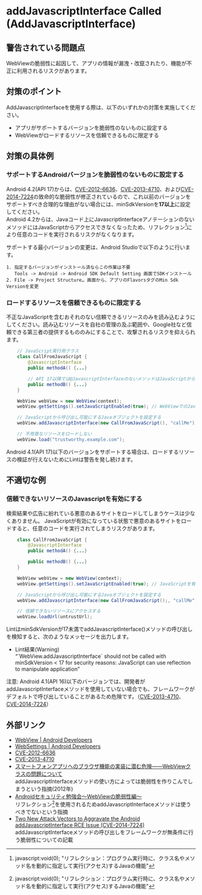 # addJavascriptInterface Called (AddJavascriptInterface)

## 警告されている問題点

WebViewの脆弱性に起因して、アプリの情報が漏洩・改竄されたり、機能が不正に利用されるリスクがあります。

## 対策のポイント

AddJavascriptInterfaceを使用する際は、以下のいずれかの対策を実施してください。

- アプリがサポートするバージョンを脆弱性のないものに設定する
- WebViewがロードするリソースを信頼できるものに限定する

## 対策の具体例

### サポートするAndroidバージョンを脆弱性のないものに設定する

Android 4.2(API 17)からは、[CVE-2012-6636][3]、[CVE-2013-4710][4]、および[CVE-2014-7224][7]の致命的な脆弱性が修正されているので、これ以前のバージョンをサポートすべき合理的な理由がない場合には、minSdkVersionを**17以上**に設定してください。  
Android 4.2からは、Javaコード上にJavascriptInterfaceアノテーションのないメソッドにはJavaScriptからアクセスできなくなったため、リフレクション[^注釈1]により任意のコードを実行されるリスクがなくなります。

サポートする最小バージョンの変更は、Android Studioで以下のように行います。

```
1. 指定するバージョンがインストール済ならこの作業は不要  
   Tools -> Android -> Android SDK Default Setting 画面でSDKインストール
2. File -> Project Structure… 画面から、アプリのFlavorsタグのMin Sdk Versionを変更
```

### ロードするリソースを信頼できるものに限定する

不正なJavaScriptを含むおそれのない信頼できるリソースのみを読み込むようにしてください。読み込むリソースを自社の管理の及ぶ範囲や、Google社など信頼できる第三者の提供するもののみにすることで、攻撃されるリスクを抑えられます。

```java
    // JavaScript実行用クラス
    class CallFromJavaScript {
        @JavascriptInterface
        public methodA() {...}

        // API 17以降では@JavascriptInterfaceのないメソッドはJavaScriptから実行できない
        public methodB() {...}
    }

    WebView webView = new WebView(context);
    webView.getSettings().setJavaScriptEnabled(true); // WebViewでのJavaScript実行を有効化

    // JavaScriptから呼び出し可能にするJavaオブジェクトを設定する
    webView.addJavascriptInterface(new CallFromJavaScript(), "callMe");

    // 不用意なリソースをロードしない
    webView.load("trustworthy.example.com");
```

Android 4.1(API 17)以下のバージョンをサポートする場合は、ロードするリソースの検証が行えないためにLintは警告を発し続けます。  

## 不適切な例

### 信頼できないリソースのJavascriptを有効にする

検索結果や広告に紛れている悪意のあるサイトをロードしてしまうケースは少なくありません。
JavaScriptが有効になっている状態で悪意のあるサイトをロードすると、任意のコードを実行されてしまうリスクがあります。

```java
    class CallFromJavaScript {
        @JavascriptInterface
        public methodA() {...}

        public methodB() {...}
    }

    WebView webView = new WebView(context);
    webView.getSettings().setJavaScriptEnabled(true); // JavaScriptを有効化する

    // JavaScriptから呼び出し可能にするJavaオブジェクトを設定する
    webView.addJavascriptInterface(new CallFromJavaScript();, "callMe");

    // 信頼できないリソースにアクセスする
    webView.loadUrl(untrustUrl);
```

LintはminSdkVersionが17未満でaddJavascriptInterface()メソッドの呼び出しを検知すると、次のようなメッセージを出力します。

- Lint結果(Warning)  
“\`WebView.addJavascriptInterface\` should not be called with minSdkVersion &lt; 17 for security reasons: JavaScript can use reflection to manipulate application”

注意: Android 4.1(API 16)以下のバージョンでは、開発者がaddJavascriptInterfaceメソッドを使用していない場合でも、フレームワークがデフォルトで呼び出していることがあるため危険です。（[CVE-2013-4710][4]、[CVE-2014-7224][7]）

## 外部リンク

- [WebView | Android Developers][1]
- [WebSettings | Android Developers][2]
- [CVE-2012-6636][3]
- [CVE-2013-4710][4]
- [スマートフォンアプリへのブラウザ機能の実装に潜む危険――WebViewクラスの問題について][5]  
    addJavascriptInterfaceメソッドの使い方によっては脆弱性を作りこんでしまうという指摘(2012年)
- [Androidセキュリティ勉強会～WebViewの脆弱性編～][6]  
    リフレクション[^注釈1]を使用されるためaddJavascriptInterfaceメソッドは使うべきでないという指摘
- [Two New Attack Vectors to Aggravate the Android addJavascriptInterface RCE Issue (CVE-2014-7224)][7]  
    addJavascriptInterfaceメソッドの呼び出しをフレームワークが無条件に行う脆弱性についての記載

[1]:https://developer.android.com/reference/android/webkit/WebView.html
[2]:https://developer.android.com/reference/android/webkit/WebSettings.html
[3]:http://www.cvedetails.com/cve/CVE-2012-6636/
[4]:http://www.cvedetails.com/cve/CVE-2013-4710/
[5]:https://codezine.jp/article/detail/6618
[6]:http://ierae.co.jp/uploads/webview.pdf
[7]:http://daoyuan14.github.io/news/newattackvector.html


[^注釈1]: javascript:void(0); "リフレクション：プログラム実行時に、クラス名やメソッド名を動的に指定して実行(アクセス)するJavaの機能"
